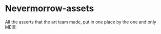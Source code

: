 # Nevermorrow-assets
All the asserts that the art team made, put in one place by the one and only ME!!!!
